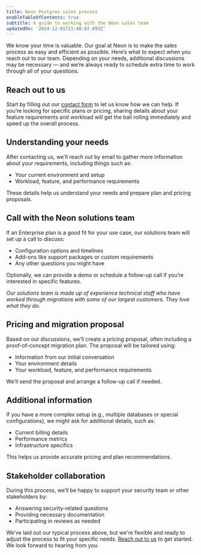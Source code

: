 ```yaml
---
title: Neon Postgres sales process
enableTableOfContents: true
subtitle: A guide to working with the Neon sales team
updatedOn: '2024-12-01T21:48:07.693Z'
---
```


We know your time is valuable. Our goal at Neon is to make the sales process as easy and efficient as possible. Here’s what to expect when you reach out to our team. Depending on your needs, additional discussions may be necessary — and we’re always ready to schedule extra time to work through all of your questions.

<Steps>

## Reach out to us

Start by filling out our [contact form](https://neon.tech/contact-sales) to let us know how we can help. If you’re looking for specific plans or pricing, sharing details about your feature requirements and workload will get the ball rolling immediately and speed up the overall process.

## Understanding your needs

After contacting us, we'll reach out by email to gather more information about your requirements, including things such as:

- Your current environment and setup
- Workload, feature, and performance requirements

These details help us understand your needs and prepare plan and pricing proposals.

## Call with the Neon solutions team

If an Enterprise plan is a good fit for your use case, our solutions team will set up a call to discuss:

- Configuration options and timelines
- Add-ons like support packages or custom requirements
- Any other questions you might have

Optionally, we can provide a demo or schedule a follow-up call if you’re interested in specific features.

_Our solutions team is made up of experience technical staff who have worked through migrations with some of our largest customers. They love what they do._

## Pricing and migration proposal

Based on our discussions, we’ll create a pricing proposal, often including a proof-of-concept migration plan. The proposal will be tailored using:

- Information from our initial conversation
- Your environment details
- Your workload, feature, and performance requirements

We’ll send the proposal and arrange a follow-up call if needed.

## Additional information

If you have a more complex setup (e.g., multiple databases or special configurations), we might ask for additional details, such as:

- Current billing details
- Performance metrics
- Infrastructure specifics

This helps us provide accurate pricing and plan recommendations.

## Stakeholder collaboration

During this process, we’ll be happy to support your security team or other stakeholders by:

- Answering security-related questions
- Providing necessary documentation
- Participating in reviews as needed

</Steps>

We’ve laid out our typical process above, but we're flexible and ready to adjust the process to fit your specific needs. [Reach out to us](https://neon.tech/contact-sales) to get started. We look forward to hearing from you.
